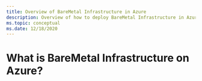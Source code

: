 ```yaml
---
title: Overview of BareMetal Infrastructure in Azure
description: Overview of how to deploy BareMetal Infrastructure in Azure.
ms.topic: conceptual
ms.date: 12/18/2020
---
```


#  What is BareMetal Infrastructure on Azure?

